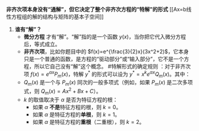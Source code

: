 **非齐次项本身没有“通解”，但它决定了整个非齐次方程的“特解”的形式**
 [[Ax=b线性方程组的解的结构与矩阵的基本子空间]]
1.  **谁有“解”？**
    *   **微分方程** 才有“解”。“解”指的是一个函数 $y(x)$，当你把它代入微分方程后，等式成立。
    *   **非齐次项**，比如你题目中的 $f(x)=e^{\frac{3}{2}x}(3x^2+2)$，它本身只是一个普通的函数，是方程的“驱动部分”或“输入部分”，它不是一个方程，所以它自己没有“解”这个概念。
#特解形式的确定规则 ：对于非齐次项 $f(x) = e^{\alpha x}P_m(x)$，特解 $y^*$ 的形式可以设为 $y^* = x^k e^{\alpha x} Q_m(x)$。其中：
    *   $Q_m(x)$ 是一个与 $P_m(x)$ 同次的一般多项式（例如，如果 $P_m(x)$ 是二次多项式，则 $Q_m(x) = Ax^2+Bx+C$）。
    *   $k$ 的取值取决于 $\alpha$ 是否为特征方程的根：
        *   如果 $\alpha$ **不是**特征方程的根，则 $k=0$。
        *   如果 $\alpha$ 是特征方程的**单根**，则 $k=1$。
        *   如果 $\alpha$ 是特征方程的**重根**（二重根），则 $k=2$。